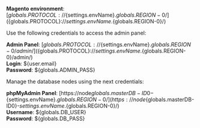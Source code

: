**Magento environment**: [${globals.PROTOCOL}://${settings.envName}.${globals.REGION-0}/](${globals.PROTOCOL}://${settings.envName}.${globals.REGION-0}/)

Use the following credentials to access the admin panel:

**Admin Panel**: [${globals.PROTOCOL}://${settings.envName}.${globals.REGION-0}/admin/](${globals.PROTOCOL}://${settings.envName}.${globals.REGION-0}/admin/)  
**Login**: ${user.email}  
**Password**: ${globals.ADMIN_PASS}  

Manage the database nodes using the next credentials:

**phpMyAdmin Panel**: [https://node${globals.masterDB-ID0}-${settings.envName}.${globals.REGION-0}/](https://node${globals.masterDB-ID0}-${settings.envName}.${globals.REGION-0}/)  
**Username**: ${globals.DB_USER}    
**Password**: ${globals.DB_PASS}  


